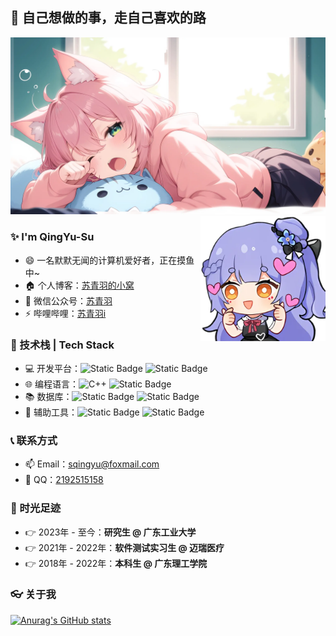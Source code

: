 ## 👋 自己想做的事，走自己喜欢的路
<img src="cover.webp" />

<img align="right" alt="azusa" src="azusa.webp" width="200" height="auto" />

### ✨ I'm QingYu-Su

- 😄 一名默默无闻的计算机爱好者，正在摸鱼中~
- 🏠 个人博客：[苏青羽的小窝](https://blog.suqingyu.com/)
- 💬 微信公众号：[苏青羽](https://blog.suqingyu.com/upload/%E5%BE%AE%E4%BF%A1%E6%90%9C%E4%B8%80%E6%90%9C.jpg)
- ⚡ 哔哩哔哩：[苏青羽i](https://space.bilibili.com/5012299)

### 🔧 技术栈 | Tech Stack

- 💻 开发平台：![Static Badge](https://img.shields.io/badge/-Windows-333333?style=flat) ![Static Badge](https://img.shields.io/badge/-Linux-333333?style=flat&logo=linux&logoColor=%23FCC624)
- 🌐 编程语言：![C++](https://img.shields.io/badge/-C%2B%2B-333333?style=flat&logo=cplusplus&logoColor=%2300599C) ![Static Badge](https://img.shields.io/badge/-python-333333?style=flat&logo=python&logoColor=%233776AB)
- 📚 数据库：![Static Badge](https://img.shields.io/badge/-mysql-333333?style=flat&logo=mysql&logoColor=%234479A1) ![Static Badge](https://img.shields.io/badge/-redis-333333?style=flat&logo=redis&logoColor=%23FF4438)
- 📐 辅助工具：![Static Badge](https://img.shields.io/badge/-git-333333?style=flat&logo=git&logoColor=%23F05032) ![Static Badge](https://img.shields.io/badge/-markdown-333333?style=flat&logo=markdown&logoColor=%23000000)

### 📞 联系方式

- 📫 Email：[sqingyu@foxmail.com](mailto:sqingyu@foxmail.com)
- 🐧 QQ：[2192515158](https://blog.suqingyu.com/upload/QQ.jpg)

### 🐾 时光足迹

- 👉 2023年 - 至今：**研究生 @ 广东工业大学**
- 👉 2021年 - 2022年：**软件测试实习生 @ 迈瑞医疗**
- 👉 2018年 - 2022年：**本科生 @ 广东理工学院**

### 👓 关于我
[![Anurag's GitHub stats](https://github-readme-stats.vercel.app/api?username=QingYu-Su&show_icons=true&theme=blueberry)](https://github.com/anuraghazra/github-readme-stats)